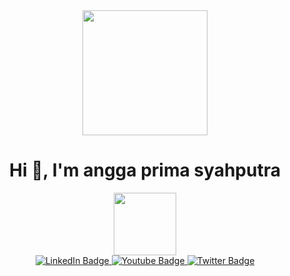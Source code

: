 

<div id="header" align="center">
  <img src="https://media.giphy.com/media/ekBFWTwHwyeKUSDst0/giphy.gif" width="200"/>
</div>

<h1 align="center">Hi 👋, I'm angga prima syahputra</h1>


<div id="header" align="center">
  <img src="https://media.giphy.com/media/v4ACAOgbCDzeZUNj43/giphy.gif" width="100"/>
</div>

<div id="badges" align= "center">
  <a href="https://www.linkedin.com/in/angga-prima-syahputra/">
    <img src="https://img.shields.io/badge/LinkedIn-blue?style=for-the-badge&logo=linkedin&logoColor=white" alt="LinkedIn Badge"/>
  </a>
  <a href="https://www.instagram.com/angga.psx/">
    <img src="https://img.shields.io/badge/Instagram-E4405F?style=for-the-badge&logo=instagram&logoColor=white" alt="Youtube Badge"/>
  </a>
  <a href="https://twitter.com/anggaps00">
    <img src="https://img.shields.io/badge/Twitter-blue?style=for-the-badge&logo=twitter&logoColor=white" alt="Twitter Badge"/>
  </a>
</div>





<!---
anggaps/anggaps is a ✨ special ✨ repository because its `README.md` (this file) appears on your GitHub profile.
You can click the Preview link to take a look at your changes.
--->



